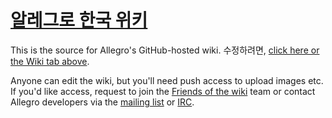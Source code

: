 # [알레그로 한국 위키](https://github.com/liballeg/allegro_wiki/wiki)

This is the source for Allegro's GitHub-hosted wiki. 수정하려면, [click here or the Wiki tab above](https://github.com/liballeg/allegro_wiki/wiki).

Anyone can edit the wiki, but you'll need push access to upload images etc. If
you'd like access, request to join the [Friends of the
wiki](https://github.com/orgs/liballeg/teams/friends-of-the-wiki) team or
contact Allegro developers via the [mailing
list](https://liballeg.org/maillist.html) or
[IRC](https://liballeg.org/irc.html).
